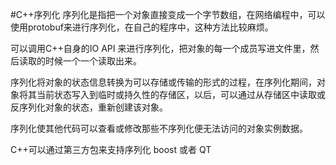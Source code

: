 #C++序列化
序列化是指把一个对象直接变成一个字节数组，在网络编程中，可以使用protobuf来进行序列化，在自己的程序中，这种方法比较麻烦。

可以调用C++自身的IO API 来进行序列化，把对象的每一个成员写进文件里，然后读取的时候一个一个读取出来。

序列化将对象的状态信息转换为可以存储或传输的形式的过程，在序列化期间，对象将其当前状态写入到临时或持久性的存储区，以后，可以通过从存储区中读取或反序列化对象的状态，重新创建该对象。

序列化使其他代码可以查看或修改那些不序列化便无法访问的对象实例数据。

C++可以通过第三方包来支持序列化  boost 或者  QT

